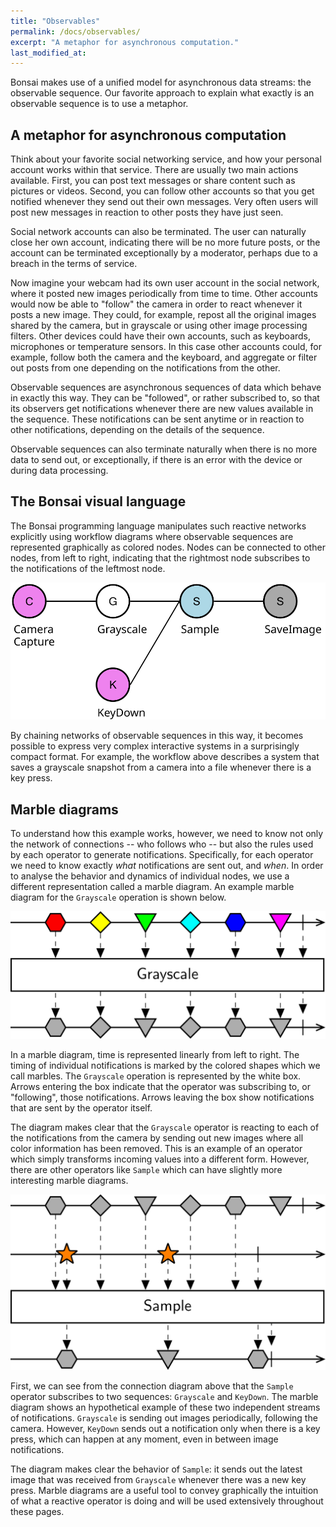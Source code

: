 ```yaml
---
title: "Observables"
permalink: /docs/observables/
excerpt: "A metaphor for asynchronous computation."
last_modified_at: 
---
```


Bonsai makes use of a unified model for asynchronous data streams: the observable sequence. Our favorite approach to explain what exactly is an observable sequence is to use a metaphor.

## A metaphor for asynchronous computation

Think about your favorite social networking service, and how your personal account works within that service. There are usually two main actions available. First, you can post text messages or share content such as pictures or videos. Second, you can follow other accounts so that you get notified whenever they send out their own messages. Very often users will post new messages in reaction to other posts they have just seen.

Social network accounts can also be terminated. The user can naturally close her own account, indicating there will be no more future posts, or the account can be terminated exceptionally by a moderator, perhaps due to a breach in the terms of service.

Now imagine your webcam had its own user account in the social network, where it posted new images periodically from time to time. Other accounts would now be able to "follow" the camera in order to react whenever it posts a new image. They could, for example, repost all the original images shared by the camera, but in grayscale or using other image processing filters. Other devices could have their own accounts, such as keyboards, microphones or temperature sensors. In this case other accounts could, for example, follow both the camera and the keyboard, and aggregate or filter out posts from one depending on the notifications from the other.

Observable sequences are asynchronous sequences of data which behave in exactly this way. They can be "followed", or rather subscribed to, so that its observers get notifications whenever there are new values available in the sequence. These notifications can be sent anytime or in reaction to other notifications, depending on the details of the sequence.

Observable sequences can also terminate naturally when there is no more data to send out, or exceptionally, if there is an error with the device or during data processing.

## The Bonsai visual language

The Bonsai programming language manipulates such reactive networks explicitly using workflow diagrams where observable sequences are represented graphically as colored nodes. Nodes can be connected to other nodes, from left to right, indicating that the rightmost node subscribes to the notifications of the leftmost node.

![Example workflow](/assets/images/sampleframe.svg)

By chaining networks of observable sequences in this way, it becomes possible to express very complex interactive systems in a surprisingly compact format. For example, the workflow above describes a system that saves a grayscale snapshot from a camera into a file whenever there is a key press.

## Marble diagrams

To understand how this example works, however, we need to know not only the network of connections -- who follows who -- but also the rules used by each operator to generate notifications. Specifically, for each operator we need to know exactly *what* notifications are sent out, and *when*. In order to analyse the behavior and dynamics of individual nodes, we use a different representation called a marble diagram. An example marble diagram for the `Grayscale` operation is shown below.

![Grayscale operator](/assets/images/grayscale.svg)

In a marble diagram, time is represented linearly from left to right. The timing of individual notifications is marked by the colored shapes which we call marbles. The `Grayscale` operation is represented by the white box. Arrows entering the box indicate that the operator was subscribing to, or "following", those notifications. Arrows leaving the box show notifications that are sent by the operator itself.

The diagram makes clear that the `Grayscale` operator is reacting to each of the notifications from the camera by sending out new images where all color information has been removed. This is an example of an operator which simply transforms incoming values into a different form. However, there are other operators like `Sample` which can have slightly more interesting marble diagrams.

![Sample operator](/assets/images/sample.svg)

First, we can see from the connection diagram above that the `Sample` operator subscribes to two sequences: `Grayscale` and `KeyDown`. The marble diagram shows an hypothetical example of these two independent streams of notifications. `Grayscale` is sending out images periodically, following the camera. However, `KeyDown` sends out a notification only when there is a key press, which can happen at any moment, even in between image notifications.

The diagram makes clear the behavior of `Sample`: it sends out the latest image that was received from `Grayscale` whenever there was a new key press. Marble diagrams are a useful tool to convey graphically the intuition of what a reactive operator is doing and will be used extensively throughout these pages.